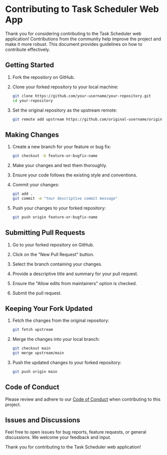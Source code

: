 # Contributing to Task Scheduler Web App

Thank you for considering contributing to the Task Scheduler web application! Contributions from the community help improve the project and make it more robust. This document provides guidelines on how to contribute effectively.

## Getting Started

1. Fork the repository on GitHub.

2. Clone your forked repository to your local machine:

   ```bash
   git clone https://github.com/your-username/your-repository.git
   cd your-repository
   ```

3. Set the original repository as the upstream remote:

   ```bash
   git remote add upstream https://github.com/original-username/original-repository.git
   ```

## Making Changes

1. Create a new branch for your feature or bug fix:

   ```bash
   git checkout -b feature-or-bugfix-name
   ```

2. Make your changes and test them thoroughly.

3. Ensure your code follows the existing style and conventions.

4. Commit your changes:

   ```bash
   git add .
   git commit -m "Your descriptive commit message"
   ```

5. Push your changes to your forked repository:

   ```bash
   git push origin feature-or-bugfix-name
   ```

## Submitting Pull Requests

1. Go to your forked repository on GitHub.

2. Click on the "New Pull Request" button.

3. Select the branch containing your changes.

4. Provide a descriptive title and summary for your pull request.

5. Ensure the "Allow edits from maintainers" option is checked.

6. Submit the pull request.

## Keeping Your Fork Updated

1. Fetch the changes from the original repository:

   ```bash
   git fetch upstream
   ```

2. Merge the changes into your local branch:

   ```bash
   git checkout main
   git merge upstream/main
   ```

3. Push the updated changes to your forked repository:

   ```bash
   git push origin main
   ```

## Code of Conduct

Please review and adhere to our [Code of Conduct](CODE_OF_CONDUCT.md) when contributing to this project.

## Issues and Discussions

Feel free to open issues for bug reports, feature requests, or general discussions. We welcome your feedback and input.

Thank you for contributing to the Task Scheduler web application!
